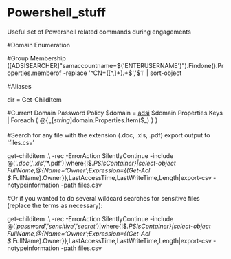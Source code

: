 # Powershell_stuff
Useful set of Powershell related commands during engagements

#Domain Enumeration

#Group Membership  
([ADSISEARCHER]"samaccountname=$('ENTERUSERNAME')").Findone().Properties.memberof -replace '^CN=([^,]+).+$','$1' | sort-object


#Aliases

dir = Get-ChildItem


#Current Domain Password Policy
$domain = [adsi](“WinNT://DOMAIN.local”)
$domain.Properties.Keys | Foreach {
  @{$_ = [string]$domain.Properties.Item($_) }
}



#Search for any file with the extension (.doc, .xls, .pdf) export output to 'files.csv'

get-childitem .\ -rec -ErrorAction SilentlyContinue -include @(‘*.doc*’,’*.xls*’,’*.pdf’)|where{!$_.PSIsContainer}|select-object FullName,@{Name=’Owner’;Expression={(Get-Acl $_.FullName).Owner}},LastAccessTime,LastWriteTime,Length|export-csv -notypeinformation -path files.csv


#Or if you wanted to do several wildcard searches for sensitive files (replace the terms as necessary):

get-childitem .\ -rec -ErrorAction SilentlyContinue -include @(‘*password*’,’*sensitive*’,’*secret*’)|where{!$_.PSIsContainer}|select-object FullName,@{Name=’Owner’;Expression={(Get-Acl $_.FullName).Owner}},LastAccessTime,LastWriteTime,Length|export-csv -notypeinformation -path files.csv

